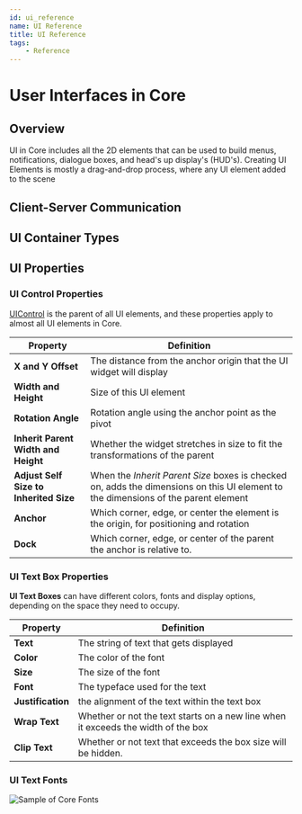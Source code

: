 ```yaml
---
id: ui_reference
name: UI Reference
title: UI Reference
tags:
    - Reference
---
```


# User Interfaces in Core

## Overview

UI in Core includes all the 2D elements that can be used to build menus, notifications, dialogue boxes, and head's up display's (HUD's). Creating UI Elements is mostly a drag-and-drop process, where any UI element added to the scene

## Client-Server Communication

## UI Container Types

<!-- TODO: Add examples and explanation -->

## UI Properties

### UI Control Properties

[UIControl](https://docs.coregames.com/api/uicontrol/) is the parent of all UI elements, and these properties apply to almost all UI elements in Core.

| Property | Definition |
| --- | --- |
| **X and Y Offset** | The distance from the anchor origin that the UI widget will display |
| **Width and Height** | Size of this UI element |
| **Rotation Angle** | Rotation angle using the anchor point as the pivot |
| **Inherit Parent Width and Height** | Whether the widget stretches in size to fit the transformations of the parent |
| **Adjust Self Size to Inherited Size** |  When the *Inherit Parent Size* boxes is checked on, adds the dimensions on this UI element to the dimensions of the parent element |
| **Anchor** | Which corner, edge, or center the element is the origin, for positioning and rotation |
| **Dock** | Which corner, edge, or center of the parent the anchor is relative to. |

### UI Text Box Properties

**UI Text Boxes** can have different colors, fonts and display options, depending on the space they need to occupy.

| Property | Definition |
| --- | --- |
| **Text** | The string of text that gets displayed |
| **Color** | The color of the font |
| **Size** | The size of the font |
| **Font** | The typeface used for the text |
| **Justification** | the alignment of the text within the text box |
| **Wrap Text** | Whether or not the text starts on a new line when it exceeds the width of the box |
| **Clip Text** | Whether or not text that exceeds the box size will be hidden. |

### UI Text Fonts

![Sample of Core Fonts]()
